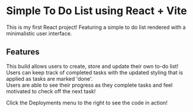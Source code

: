 # Simple To Do List using React + Vite

This is my first React project! Featuring a simple to do list rendered with a minimalistic user interface.

## Features

This build allows users to create, store and update their own to-do list!  
Users can keep track of completed tasks with the updated styling that is applied as tasks are marked 'done'.  
Users are able to see their progress as they complete tasks and feel motivated to check off the next task!

Click the Deployments menu to the right to see the code in action!
